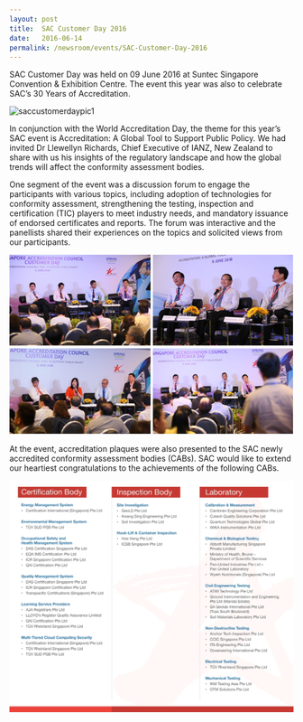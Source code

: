 ```yaml
---
layout: post
title:  SAC Customer Day 2016
date:   2016-06-14
permalink: /newsroom/events/SAC-Customer-Day-2016
---
```


SAC Customer Day was held on 09 June 2016 at Suntec Singapore Convention & Exhibition Centre. The event this year was also to celebrate SAC’s 30 Years of Accreditation.

![saccustomerdaypic1](/images/press-release/photos/SAC-Customer-Day-2016-1.png)

In conjunction with the World Accreditation Day, the theme for this year’s SAC event is Accreditation: A Global Tool to Support Public Policy. We had invited Dr Llewellyn Richards, Chief Executive of IANZ, New Zealand to share with us his insights of the regulatory landscape and how the global trends will affect the conformity assessment bodies.

One segment of the event was a discussion forum to engage the participants with various topics, including adoption of technologies for conformity assessment, strengthening the testing, inspection and certification (TIC) players to meet industry needs, and mandatory issuance of endorsed certificates and reports. The forum was interactive and the panellists shared their experiences on the topics and solicited views from our participants.

![saccustomerdaypic2](/images/press-release/photos/SAC-Customer-Day-2016-2.png)

At the event, accreditation plaques were also presented to the SAC newly accredited conformity assessment bodies (CABs). SAC would like to extend our heartiest congratulations to the achievements of the following CABs.

![saccustomerdaypic3](/images/press-release/documents/SAC-Customer-Day-2016-3.png)
